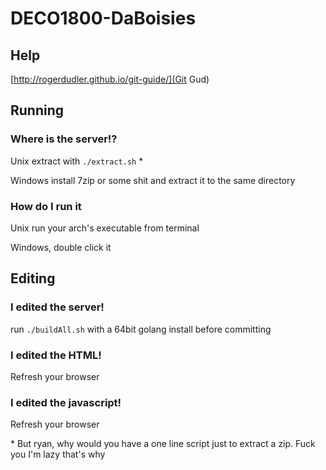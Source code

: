 # DECO1800-DaBoisies
## Help
[http://rogerdudler.github.io/git-guide/](Git Gud)

## Running
### Where is the server!?
Unix extract with `./extract.sh` \*

Windows install 7zip or some shit and extract it to the same directory

### How do I run it
Unix run your arch's executable from terminal

Windows, double click it

## Editing
### I edited the server!
run `./buildAll.sh` with a 64bit golang install before committing

### I edited the HTML!
Refresh your browser

### I edited the javascript!
Refresh your browser

\* But ryan, why would you have a one line script just to extract a zip. Fuck you I'm lazy that's why
